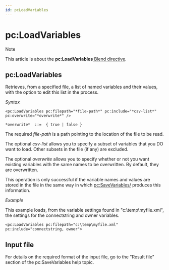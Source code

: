 ```yaml
---
id: pcLoadVariables
---
```


# pc:LoadVariables



> [!NOTE]
> This article is about the **pc:LoadVariables**[ Blend directive](/docs/Repositories/Blend_directives).

## **pc:LoadVariables**

Retrieves, from a specified file, a list of named variables and their values, with the option to edit this list in the process.

*Syntax*
 

```
<pc:LoadVariables pc:filepath="*file-path*" pc:include="*csv-list*" pc:overwrite="*overwrite*" />

*overwrite*  ::=  { true | false }
```

The required *file-path* is a path pointing to the location of the file to be read.

The optional *csv-list* allows you to specify a subset of variables that you DO want to load. Other subsets in the file (if any) are excluded.

The optional *overwrite* allows you to specify whether or not you want existing variables with the same names to be overwritten. By default, they are overwritten.

This operation is only successful if the variable names and values are stored in the file in the same way in which <pc:SaveVariables/> produces this information.

*Example*

This example loads, from the variable settings found in "c:\\temp\\myfile.xml", the settings for the connectstring and owner variables.

```language-xml
<pc:LoadVariables pc:filepath="c:\temp\myfile.xml" pc:include="connectstring, owner">
```

## Input file

For details on the required format of the input file, go to the "Result file" section of the pc:SaveVariables help topic.